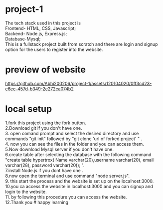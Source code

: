 # project-1
The tech stack used in this project is<br>
Frontend- HTML, CSS, Javascript;<br>
Backend- Node.js, Express.js;<br>
Database-Mysql;<br>
This is a fullstack project built from scratch and there are login and signup option for the users to register into the website.<br>
# preview of website


https://github.com/Abhi200206/project-1/assets/120104020/0ff3cd23-e6ec-457d-b349-2e272ca074b2



# local setup
1.fork this project using the fork button.<br>
2.Download git if you don't have one.<br>
3. open comand prompt and select the desired directory and use commands "git init" followed by "git clone 'url of forked project' " .<br>
4. now you can see the files in the folder and you can access them.<br>
5.Now download Mysql server if you don't have one.<br>
6.create table after selecting the database with the following command "create table hypertrox(   Name varchar(20),username varchar(20), email varchar(28), password varchar(20)); ".<br>
7.install Node.js if you dont have one .<br>
8.now open the terminal and use command "node server.js".<br>
9. this start the process and the website is set up on the localhost:3000.<br>
10.you ca access the website in localhost:3000 and you can signup and login to the website.<br>
11. by following this procedure you can access the website.<br>
12.Thank you # happy learning



